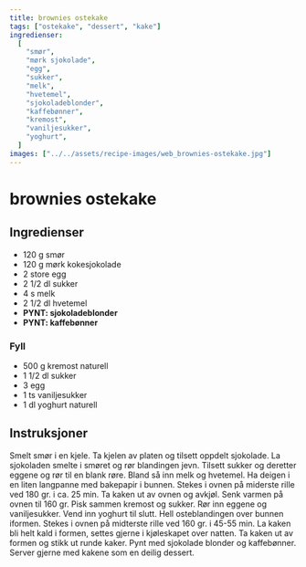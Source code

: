 ```yaml
---
title: brownies ostekake
tags: ["ostekake", "dessert", "kake"]
ingredienser:
  [
    "smør",
    "mørk sjokolade",
    "egg",
    "sukker",
    "melk",
    "hvetemel",
    "sjokoladeblonder",
    "kaffebønner",
    "kremost",
    "vaniljesukker",
    "yoghurt",
  ]
images: ["../../assets/recipe-images/web_brownies-ostekake.jpg"]
---
```


# brownies ostekake

## Ingredienser

- 120 g smør
- 120 g mørk kokesjokolade
- 2 store egg
- 2 1/2 dl sukker
- 4 s melk
- 2 1/2 dl hvetemel
- **PYNT: sjokoladeblonder**
- **PYNT: kaffebønner**

### Fyll

- 500 g kremost naturell
- 1 1/2 dl sukker
- 3 egg
- 1 ts vaniljesukker
- 1 dl yoghurt naturell

## Instruksjoner

Smelt smør i en kjele. Ta kjelen av platen og tilsett oppdelt sjokolade. La sjokoladen smelte i smøret og rør blandingen jevn. Tilsett sukker og deretter eggene og rør til en blank røre. Bland så inn melk og hvetemel. Ha deigen i en liten langpanne med bakepapir i bunnen. Stekes i ovnen på miderste rille ved 180 gr. i ca. 25 min. Ta kaken ut av ovnen og avkjøl. Senk varmen på ovnen til 160 gr. Pisk sammen kremost og sukker. Rør inn eggene og vaniljesukker. Vend inn yoghurt til slutt. Hell osteblandingen over bunnen iformen. Stekes i ovnen på midterste rille ved 160 gr. i 45-55 min. La kaken bli helt kald i formen, settes gjerne i kjøleskapet over natten. Ta kaken ut av formen og stikk ut runde kaker. Pynt med sjokolade blonder og kaffebønner. Server gjerne med kakene som en deilig dessert.
